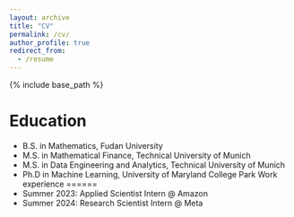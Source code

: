 ```yaml
---
layout: archive
title: "CV"
permalink: /cv/
author_profile: true
redirect_from:
  - /resume
---
```


{% include base_path %}

Education
======
* B.S. in Mathematics, Fudan University
* M.S. in Mathematical Finance, Technical University of Munich
* M.S. in Data Engineering and Analytics, Technical University of Munich
* Ph.D in Machine Learning, University of Maryland College Park
Work experience
======
* Summer 2023: Applied Scientist Intern @ Amazon
* Summer 2024: Research Scientist Intern @ Meta
